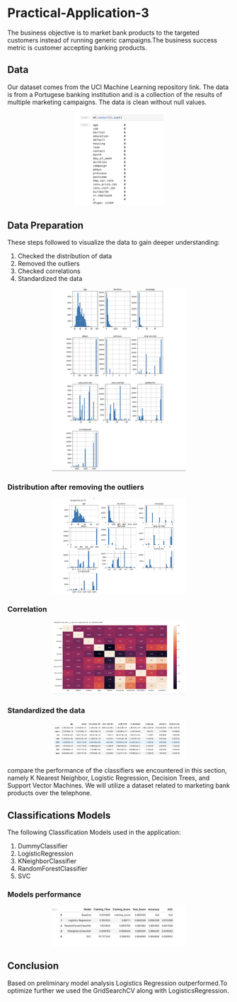 # Practical-Application-3

The business objective is to market bank products to the targeted customers instead of running generic campaigns.The business success metric is customer accepting banking products. 

## Data 
Our dataset comes from the UCI Machine Learning repository link. The data is from a Portugese banking institution and is a collection of the results of multiple marketing campaigns. The data is clean without null values.


<center>
    <img src = data_columns.png width = 40%/>
</center>


## Data Preparation

These steps followed to visualize the data to gain deeper understanding:
1. Checked the distribution of data
2. Removed the outliers
3. Checked correlations 
4. Standardized the data


<center>
    <img src = distribution.png width = 60%/>
</center>

### Distribution after removing the outliers
<center>
    <img src = data_without_outliers.png width = 60%/>
</center>

### Correlation

<center>
    <img src = corr.png width = 60%/>
</center>


### Standardized the data
<center>
    <img src = standardized.png width = 60%/>
</center>

compare the performance of the classifiers we encountered in this section, namely K Nearest Neighbor, Logistic Regression, Decision Trees, and Support Vector Machines. We will utilize a dataset related to marketing bank products over the telephone.



## Classifications Models

The following Classification Models used in the application:
1. DummyClassifier
2. LogisticRegression
3. KNeighborClassifier
4. RandomForestClassifier
5. SVC

### Models performance
<center>
    <img src = modeling.png width = 60%/>
</center>

## Conclusion
 Based on preliminary model analysis Logistics Regression outperformed.To optimize further we used the GridSearchCV along with LogisticsRegression. 
